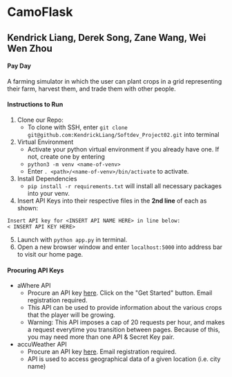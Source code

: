 # CamoFlask
## Kendrick Liang, Derek Song, Zane Wang, Wei Wen Zhou

#### Pay Day
A farming simulator in which the user can plant crops in a grid representing their farm, harvest them, and trade them with other people.

#### Instructions to Run
1. Clone our Repo:
    - To clone with SSH, enter ` git clone git@github.com:KendrickLiang/Softdev_Project02.git ` into terminal
2. Virtual Environment
    - Activate your python virtual environment if you already have one. If not, create one by entering
    - ` python3 -m venv <name-of-venv> `  
    - Enter ` . <path>/<name-of-venv>/bin/activate `  to activate.
3. Install Dependencies
    - ` pip install -r requirements.txt ` will install all necessary packages into your venv.
4. Insert API Keys into their respective files in the **2nd line** of each as shown:
  ```
  Insert API key for <INSERT API NAME HERE> in line below:
  < INSERT API KEY HERE>
  ```
5. Launch with ` python app.py ` in terminal.
6. Open a new browser window and enter ` localhost:5000 ` into address bar to visit our home page.

#### Procuring API Keys
- aWhere API
    - Procure an API key [here](https://developer.awhere.com/). Click on the "Get Started" button. Email registration required.
    - This API can be used to provide information about the various crops that the player will be growing.
    - Warning: This API imposes a cap of 20 requests per hour, and makes a request everytime you transition between pages. Because of this, you may need more than one API & Secret Key pair.
- accuWeather API
    - Procure an API key [here](https://developer.accuweather.com/). Email registration required.
    - API is used to access geographical data of a given location (i.e. city name)

